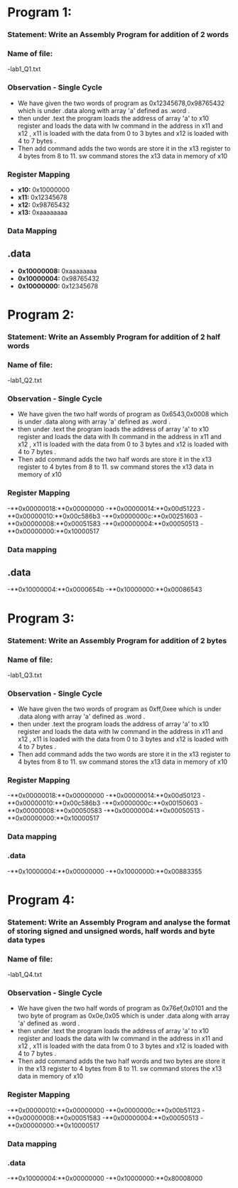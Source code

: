 # Program 1: 
### Statement: Write an Assembly Program for addition of 2 words


### Name of file:
-lab1_Q1.txt

### Observation - Single Cycle
- We have given the two words of program as 0x12345678,0x98765432 which is under .data along with array 'a' defined as .word .
- then under .text the program loads the address of array 'a' to x10 register and loads the data with lw command in the address in x11 and x12 , x11 is loaded with the data from 0 to 3 bytes and x12 is loaded with 4 to 7 bytes .
- Then add command adds the two words are store it in the x13 register to 4 bytes from 8 to 11. sw command stores the x13 data in memory of x10 

### Register Mapping
- **x10:** 0x10000000
- **x11:** 0x12345678
- **x12:** 0x98765432
- **x13:** 0xaaaaaaaa

### Data Mapping
## .data
- **0x10000008:** 0xaaaaaaaa
- **0x10000004:** 0x98765432
- **0x10000000:** 0x12345678

# Program 2:
### Statement: Write an Assembly Program for addition of 2 half words


### Name of file:
-lab1_Q2.txt

### Observation - Single Cycle
- We have given the two half words of program as 0x6543,0x0008 which is under .data along with array 'a' defined as .word .
- then under .text the program loads the address of array 'a' to x10 register and loads the data with lh command in the address in x11 and x12 , x11 is loaded with the data from 0 to 3 bytes and x12 is loaded with 4 to 7 bytes .
- Then add command adds the two half words are store it in the x13 register to 4 bytes from 8 to 11. sw command stores the x13 data in memory of x10

### Register Mapping
-**0x00000018:**0x00000000
-**0x00000014:**0x00d51223
-**0x00000010:**0x00c586b3
-**0x0000000c:**0x00251603
-**0x00000008:**0x00051583
-**0x00000004:**0x00050513
-**0x00000000:**0x10000517

### Data mapping
## .data
-**0x10000004:**0x0000654b
-**0x10000000:**0x00086543

# Program 3:
### Statement: Write an Assembly Program for addition of 2 bytes


### Name of file:
-lab1_Q3.txt

### Observation - Single Cycle
- We have given the two words of program as 0xff,0xee which is under .data along with array 'a' defined as .word .
- then under .text the program loads the address of array 'a' to x10 register and loads the data with lw command in the address in x11 and x12 , x11 is loaded with the data from 0 to 3 bytes and x12 is loaded with 4 to 7 bytes .
- Then add command adds the two words are store it in the x13 register to 4 bytes from 8 to 11. sw command stores the x13 data in memory of x10

### Register Mapping
-**0x00000018:**0x00000000
-**0x00000014:**0x00d50123
-**0x00000010:**0x00c586b3
-**0x0000000c:**0x00150603
-**0x00000008:**0x00050583
-**0x00000004:**0x00050513
-**0x00000000:**0x10000517

### Data mapping
### .data
-**0x10000004:**0x00000000
-**0x10000000:**0x00883355

# Program 4:
### Statement: Write an Assembly Program and analyse the format of storing signed and unsigned words, half words and byte data types


### Name of file:
-lab1_Q4.txt

### Observation - Single Cycle
- We have given the two half words of program as 0x76ef,0x0101 and the two byte of program as 0x0e,0x05 which is under .data along with array 'a' defined as .word .
- then under .text the program loads the address of array 'a' to x10 register and loads the data with lw command in the address in x11 and x12 , x11 is loaded with the data from 0 to 3 bytes and x12 is loaded with 4 to 7 bytes .
- Then add command adds the two  half words and two bytes are store it in the x13 register to 4 bytes from 8 to 11. sw command stores the x13 data in memory of x10

### Register Mapping
-**0x00000010:**0x00000000
-**0x0000000c:**0x00b51123
-**0x00000008:**0x00051583
-**0x00000004:**0x00050513
-**0x00000000:**0x10000517

### Data mapping
### .data
-**0x10000004:**0x00000000
-**0x10000000:**0x80008000


